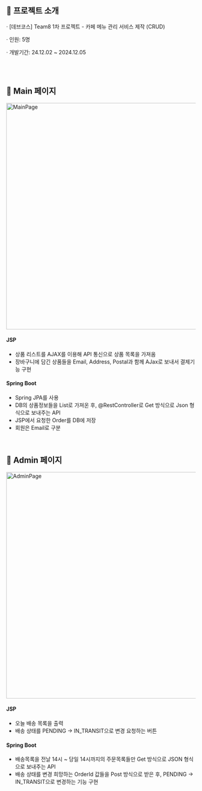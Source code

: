 ## 🎤 프로젝트 소개

·  [데브코스] Team8 1차 프로젝트 - 카페 메뉴 관리 서비스 제작 (CRUD)

·  인원: 5명

·  개발기간: 24.12.02 ~ 2024.12.05

<br/><br/>
## 🧾 Main 페이지
<img width="600" alt="MainPage" src="https://github.com/user-attachments/assets/a354fc7e-de0f-47f3-85a1-e965d6ea3d3e">

#### JSP
- 상품 리스트를 AJAX를 이용해 API 통신으로 상품 목록을 가져옴
- 장바구니에 담긴 상품들을 Email, Address, Postal과 함께 AJax로 보내서 결제기능 구현

#### Spring Boot
- Spring JPA를 사용
- DB의 상품정보들을 List로 가져온 후, @RestController로 Get 방식으로 Json 형식으로 보내주는 API
- JSP에서 요청한 Order를 DB에 저장
- 회원은 Email로 구분

<br>

## 🔐 Admin 페이지
<img width="600" alt="AdminPage" src="https://github.com/user-attachments/assets/26dab948-2e12-4e1f-96ea-ffbce4851843">

#### JSP
- 오늘 배송 목록을 출력
- 배송 상태를 PENDING -> IN_TRANSIT으로 변경 요청하는 버튼

#### Spring Boot
- 배송목록을 전날 14시 ~ 당일 14시까지의 주문목록들만 Get 방식으로 JSON 형식으로 보내주는 API
- 배송 상태를 변경 희망하는 OrderId 값들을 Post 방식으로 받은 후, PENDING -> IN_TRANSIT으로 변경하는 기능 구현
